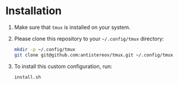 # Installation

1. Make sure that `tmux` is installed on your system.

2. Please clone this repository to your `~/.config/tmux` directory:

    ```bash
    mkdir -p ~/.config/tmux
    git clone git@github.com:antistereov/tmux.git ~/.config/tmux
    ```

3. To install this custom configuration, run:

    ```bash
    install.sh
    ```
